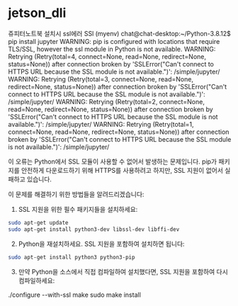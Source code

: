 # jetson_dli
쥬피터노트북 설치시 ssl에러
SSl
(myenv) chat@chat-desktop:~/Python-3.8.12$ pip install jupyter
WARNING: pip is configured with locations that require TLS/SSL, however the ssl module in Python is not available.
WARNING: Retrying (Retry(total=4, connect=None, read=None, redirect=None, status=None)) after connection broken by 'SSLError("Can't connect to HTTPS URL because the SSL module is not available.")': /simple/jupyter/
WARNING: Retrying (Retry(total=3, connect=None, read=None, redirect=None, status=None)) after connection broken by 'SSLError("Can't connect to HTTPS URL because the SSL module is not available.")': /simple/jupyter/
WARNING: Retrying (Retry(total=2, connect=None, read=None, redirect=None, status=None)) after connection broken by 'SSLError("Can't connect to HTTPS URL because the SSL module is not available.")': /simple/jupyter/
WARNING: Retrying (Retry(total=1, connect=None, read=None, redirect=None, status=None)) after connection broken by 'SSLError("Can't connect to HTTPS URL because the SSL module is not available.")': /simple/jupyter/

이 오류는 Python에서 SSL 모듈이 사용할 수 없어서 발생하는 문제입니다. pip가 패키지를 안전하게 다운로드하기 위해 HTTPS를 사용하려고 하지만, SSL 지원이 없어서 실패하고 있습니다.

이 문제를 해결하기 위한 방법들을 알려드리겠습니다:

1. SSL 지원을 위한 필수 패키지들을 설치하세요:
```bash
sudo apt-get update
sudo apt-get install python3-dev libssl-dev libffi-dev
```

2. Python을 재설치하세요. SSL 지원을 포함하여 설치하면 됩니다:
```bash
sudo apt-get install python3 python3-pip
```

3. 만약 Python을 소스에서 직접 컴파일하여 설치했다면, SSL 지원을 포함하여 다시 컴파일하세요:

./configure --with-ssl
make
sudo make install
